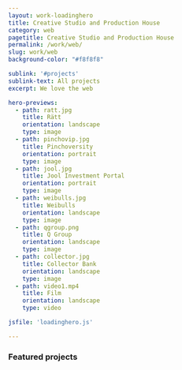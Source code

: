 ```yaml
---
layout: work-loadinghero
title: Creative Studio and Production House
category: web
pagetitle: Creative Studio and Production House
permalink: /work/web/
slug: work/web
background-color: "#f8f8f8"

sublink: '#projects'
sublink-text: All projects
excerpt: We love the web

hero-previews: 
  - path: ratt.jpg
    title: Rätt
    orientation: landscape
    type: image
  - path: pinchovip.jpg
    title: Pinchoversity
    orientation: portrait
    type: image
  - path: jool.jpg
    title: Jool Investment Portal
    orientation: portrait
    type: image
  - path: weibulls.jpg
    title: Weibulls
    orientation: landscape
    type: image
  - path: qgroup.png
    title: Q Group
    orientation: landscape
    type: image
  - path: collector.jpg
    title: Collector Bank
    orientation: landscape
    type: image
  - path: video1.mp4
    title: Film
    orientation: landscape
    type: video

jsfile: 'loadinghero.js'

---
```


### Featured projects
